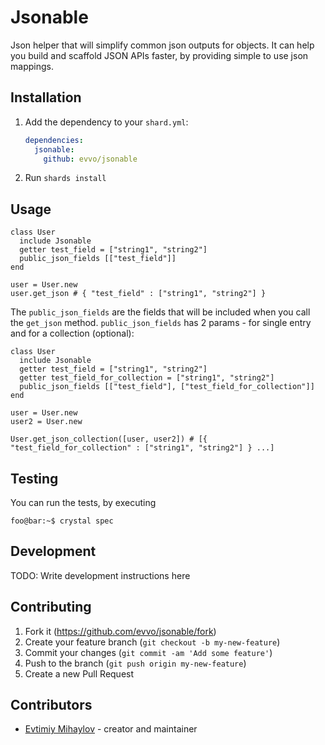 # Jsonable

Json helper that will simplify common json outputs for objects.
It can help you build and scaffold JSON APIs faster, by providing simple to use json mappings.

## Installation

1. Add the dependency to your `shard.yml`:

   ```yaml
   dependencies:
     jsonable:
       github: evvo/jsonable
   ```

2. Run `shards install`

## Usage

```crystal
class User
  include Jsonable
  getter test_field = ["string1", "string2"]
  public_json_fields [["test_field"]]
end

user = User.new
user.get_json # { "test_field" : ["string1", "string2"] }

```

The `public_json_fields` are the fields that will be included when you call the `get_json` method.
`public_json_fields` has 2 params - for single entry and for a collection (optional):

```crystal
class User
  include Jsonable
  getter test_field = ["string1", "string2"]
  getter test_field_for_collection = ["string1", "string2"]
  public_json_fields [["test_field"], ["test_field_for_collection"]]
end

user = User.new
user2 = User.new

User.get_json_collection([user, user2]) # [{ "test_field_for_collection" : ["string1", "string2"] } ...]

```

## Testing

You can run the tests, by executing

```console
foo@bar:~$ crystal spec
```

## Development

TODO: Write development instructions here

## Contributing

1. Fork it (<https://github.com/evvo/jsonable/fork>)
2. Create your feature branch (`git checkout -b my-new-feature`)
3. Commit your changes (`git commit -am 'Add some feature'`)
4. Push to the branch (`git push origin my-new-feature`)
5. Create a new Pull Request

## Contributors

- [Evtimiy Mihaylov](https://github.com/evvo) - creator and maintainer
